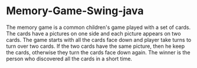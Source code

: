 # Memory-Game-Swing-java
The memory game is a common children's game played with a set of cards. The cards have a pictures on one side and each picture appears on two cards.   The game starts with all the cards face down and player take turns to turn over two cards. If the two cards have the same picture, then he keep the cards, otherwise they turn the cards face down again.  The winner is the person who discovered all the cards in a short time.
